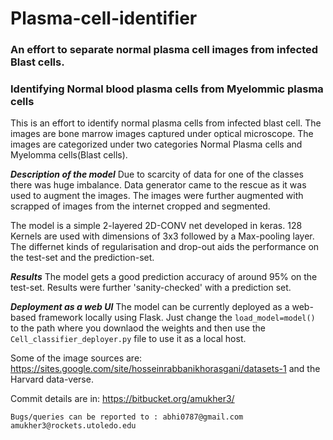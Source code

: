 # Plasma-cell-identifier
### An effort to separate normal plasma cell images from infected Blast cells. 

### Identifying Normal blood plasma cells from Myelommic plasma cells
This is an effort to identify normal plasma cells from infected blast cell. 
The images are bone marrow images captured under optical microscope. 
The images are categorized under two categories Normal Plasma cells and Myelomma cells(Blast cells). 

***Description of the model*** 
Due to scarcity of data for one of the classes there was huge imbalance. 
Data generator came to the rescue as it was used to augment the images. 
The images were further augmented with scrapped of images from the internet 
cropped and segmented. 

The model is a simple 2-layered 2D-CONV net developed in keras. 
128 Kernels are used with dimensions of 3x3 followed by a Max-pooling layer. 
The differnet kinds of regularisation and drop-out aids the performance 
on the test-set and the prediction-set. 

***Results***
The model gets a good prediction accuracy of around 95% on the test-set.
Results were further 'sanity-checked' with a prediction set. 

***Deployment as a web UI***
The model can be currently deployed as a web-based framework locally using Flask. 
Just change the `load_model=model()` to the path where you downlaod the weights and
then use the `Cell_classifier_deployer.py` file to use it as  a local host. 

Some of the image sources are: https://sites.google.com/site/hosseinrabbanikhorasgani/datasets-1
and the Harvard data-verse. 

Commit details are in: https://bitbucket.org/amukher3/

`Bugs/queries can be reported to : abhi0787@gmail.com amukher3@rockets.utoledo.edu`



